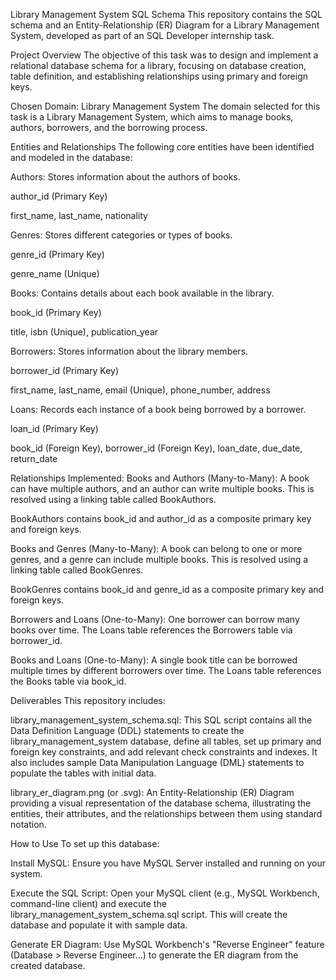 Library Management System SQL Schema
This repository contains the SQL schema and an Entity-Relationship (ER) Diagram for a Library Management System, developed as part of an SQL Developer internship task.

Project Overview
The objective of this task was to design and implement a relational database schema for a library, focusing on database creation, table definition, and establishing relationships using primary and foreign keys.

Chosen Domain: Library Management System
The domain selected for this task is a Library Management System, which aims to manage books, authors, borrowers, and the borrowing process.

Entities and Relationships
The following core entities have been identified and modeled in the database:

Authors: Stores information about the authors of books.

author_id (Primary Key)

first_name, last_name, nationality

Genres: Stores different categories or types of books.

genre_id (Primary Key)

genre_name (Unique)

Books: Contains details about each book available in the library.

book_id (Primary Key)

title, isbn (Unique), publication_year

Borrowers: Stores information about the library members.

borrower_id (Primary Key)

first_name, last_name, email (Unique), phone_number, address

Loans: Records each instance of a book being borrowed by a borrower.

loan_id (Primary Key)

book_id (Foreign Key), borrower_id (Foreign Key), loan_date, due_date, return_date

Relationships Implemented:
Books and Authors (Many-to-Many): A book can have multiple authors, and an author can write multiple books. This is resolved using a linking table called BookAuthors.

BookAuthors contains book_id and author_id as a composite primary key and foreign keys.

Books and Genres (Many-to-Many): A book can belong to one or more genres, and a genre can include multiple books. This is resolved using a linking table called BookGenres.

BookGenres contains book_id and genre_id as a composite primary key and foreign keys.

Borrowers and Loans (One-to-Many): One borrower can borrow many books over time. The Loans table references the Borrowers table via borrower_id.

Books and Loans (One-to-Many): A single book title can be borrowed multiple times by different borrowers over time. The Loans table references the Books table via book_id.

Deliverables
This repository includes:

library_management_system_schema.sql: This SQL script contains all the Data Definition Language (DDL) statements to create the library_management_system database, define all tables, set up primary and foreign key constraints, and add relevant check constraints and indexes. It also includes sample Data Manipulation Language (DML) statements to populate the tables with initial data.

library_er_diagram.png (or .svg): An Entity-Relationship (ER) Diagram providing a visual representation of the database schema, illustrating the entities, their attributes, and the relationships between them using standard notation.

How to Use
To set up this database:

Install MySQL: Ensure you have MySQL Server installed and running on your system.

Execute the SQL Script: Open your MySQL client (e.g., MySQL Workbench, command-line client) and execute the library_management_system_schema.sql script. This will create the database and populate it with sample data.

Generate ER Diagram: Use MySQL Workbench's "Reverse Engineer" feature (Database > Reverse Engineer...) to generate the ER diagram from the created database.
